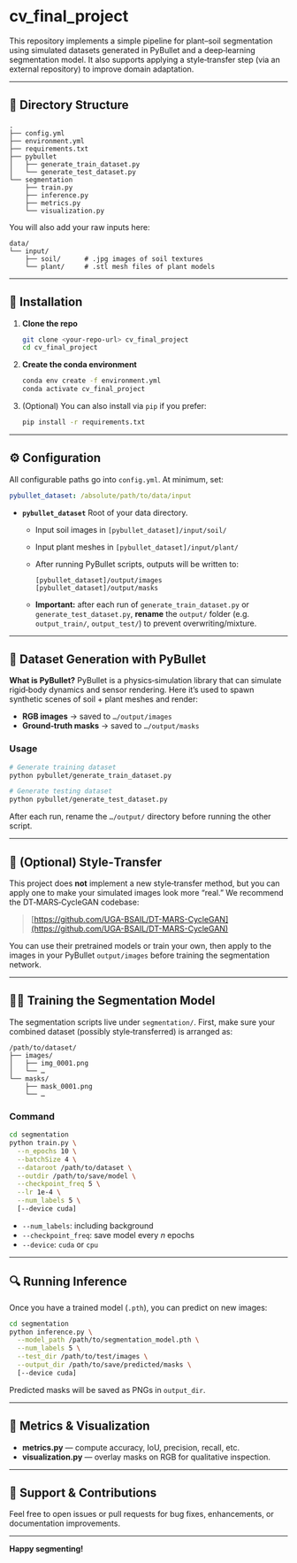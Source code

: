 # cv\_final\_project

This repository implements a simple pipeline for plant–soil segmentation using simulated datasets generated in PyBullet and a deep‐learning segmentation model. It also supports applying a style‐transfer step (via an external repository) to improve domain adaptation.

---

## 📂 Directory Structure

```
.
├── config.yml
├── environment.yml
├── requirements.txt
├── pybullet
│   ├── generate_train_dataset.py
│   └── generate_test_dataset.py
└── segmentation
    ├── train.py
    ├── inference.py
    ├── metrics.py
    └── visualization.py
```

You will also add your raw inputs here:

```
data/
└── input/
    ├── soil/      # .jpg images of soil textures
    └── plant/     # .stl mesh files of plant models
```

---

## 🔧 Installation

1. **Clone the repo**

   ```bash
   git clone <your‑repo‑url> cv_final_project
   cd cv_final_project
   ```

2. **Create the conda environment**

   ```bash
   conda env create -f environment.yml
   conda activate cv_final_project
   ```

3. (Optional) You can also install via `pip` if you prefer:

   ```bash
   pip install -r requirements.txt
   ```

---

## ⚙️ Configuration

All configurable paths go into `config.yml`.  At minimum, set:

```yaml
pybullet_dataset: /absolute/path/to/data/input
```

* **`pybullet_dataset`**
  Root of your data directory.

  * Input soil images in `[pybullet_dataset]/input/soil/`
  * Input plant meshes in `[pybullet_dataset]/input/plant/`
  * After running PyBullet scripts, outputs will be written to:

    ```
    [pybullet_dataset]/output/images  
    [pybullet_dataset]/output/masks
    ```
  * **Important:** after each run of `generate_train_dataset.py` or `generate_test_dataset.py`, **rename** the `output/` folder (e.g. `output_train/`, `output_test/`) to prevent overwriting/mixture.

---

## 🤖 Dataset Generation with PyBullet

**What is PyBullet?**
PyBullet is a physics‐simulation library that can simulate rigid‐body dynamics and sensor rendering. Here it’s used to spawn synthetic scenes of soil + plant meshes and render:

* **RGB images** → saved to `…/output/images`
* **Ground‐truth masks** → saved to `…/output/masks`

### Usage

```bash
# Generate training dataset
python pybullet/generate_train_dataset.py

# Generate testing dataset
python pybullet/generate_test_dataset.py
```

After each run, rename the `…/output/` directory before running the other script.

---

## 🎨 (Optional) Style‑Transfer

This project does **not** implement a new style‑transfer method, but you can apply one to make your simulated images look more “real.” We recommend the DT‑MARS‑CycleGAN codebase:

> [https://github.com/UGA-BSAIL/DT-MARS-CycleGAN](https://github.com/UGA-BSAIL/DT-MARS-CycleGAN)

You can use their pretrained models or train your own, then apply to the images in your PyBullet `output/images` before training the segmentation network.

---

## 🏋️‍♀️ Training the Segmentation Model

The segmentation scripts live under `segmentation/`.  First, make sure your combined dataset (possibly style‑transferred) is arranged as:

```
/path/to/dataset/
├── images/
│   ├── img_0001.png
│   └── …
└── masks/
    ├── mask_0001.png
    └── …
```

### Command

```bash
cd segmentation
python train.py \
  --n_epochs 10 \
  --batchSize 4 \
  --dataroot /path/to/dataset \
  --outdir /path/to/save/model \
  --checkpoint_freq 5 \
  --lr 1e-4 \
  --num_labels 5 \
  [--device cuda]
```

* `--num_labels`: including background
* `--checkpoint_freq`: save model every *n* epochs
* `--device`: `cuda` or `cpu`

---

## 🔍 Running Inference

Once you have a trained model (`.pth`), you can predict on new images:

```bash
cd segmentation
python inference.py \
  --model_path /path/to/segmentation_model.pth \
  --num_labels 5 \
  --test_dir /path/to/test/images \
  --output_dir /path/to/save/predicted/masks \
  [--device cuda]
```

Predicted masks will be saved as PNGs in `output_dir`.

---

## 📝 Metrics & Visualization

* **metrics.py** — compute accuracy, IoU, precision, recall, etc.
* **visualization.py** — overlay masks on RGB for qualitative inspection.

---

## 💬 Support & Contributions

Feel free to open issues or pull requests for bug fixes, enhancements, or documentation improvements.

---

**Happy segmenting!**
